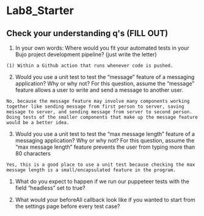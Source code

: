 # Lab8_Starter

## Check your understanding q's (FILL OUT)
1. In your own words: Where would you fit your automated tests in your Bujo project development pipeline? (just write the letter)

```(1) Within a Github action that runs whenever code is pushed.```

2. Would you use a unit test to test the “message” feature of a messaging application? Why or why not? For this question, assume the “message” feature allows a user to write and send a message to another user.

```No, because the message feature may involve many components working together like sending message from first person to server, saving message to server, and sending message from server to second person. Doing tests of the smaller components that make up the message feature would be a better idea.```

3. Would you use a unit test to test the “max message length” feature of a messaging application? Why or why not? For this question, assume the “max message length” feature prevents the user from typing more than 80 characters

```Yes, this is a good place to use a unit test because checking the max message length is a small/encapsulated feature in the program.```

1. What do you expect to happen if we run our puppeteer tests with the field “headless” set to true?

2. What would your beforeAll callback look like if you wanted to start from the settings page before every test case?

